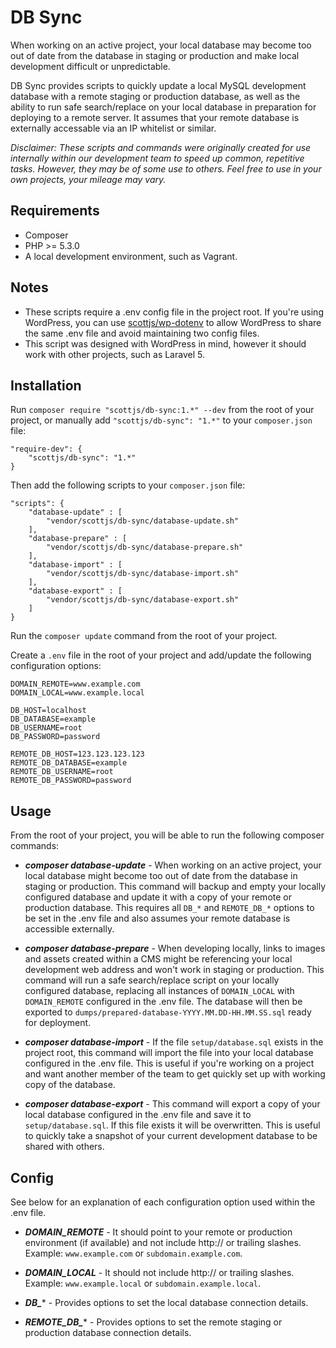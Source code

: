 # DB Sync

When working on an active project, your local database may become too out of date from the database in staging or production and make local development difficult or unpredictable.

DB Sync provides scripts to quickly update a local MySQL development database with a remote staging or production database, as well as the ability to run safe search/replace on your local database in preparation for deploying to a remote server. It assumes that your remote database is externally accessable via an IP whitelist or similar.

*Disclaimer: These scripts and commands were originally created for use internally within our development team to speed up common, repetitive tasks. However, they may be of some use to others. Feel free to use in your own projects, your mileage may vary.*

## Requirements

* Composer
* PHP >= 5.3.0
* A local development environment, such as Vagrant.

## Notes

* These scripts require a .env config file in the project root. If you're using WordPress, you can use [scottjs/wp-dotenv](https://github.com/scottjs/wp-dotenv) to allow WordPress to share the same .env file and avoid maintaining two config files.
* This script was designed with WordPress in mind, however it should work with other projects, such as Laravel 5.

## Installation

Run `composer require "scottjs/db-sync:1.*" --dev` from the root of your project, or manually add `"scottjs/db-sync": "1.*"` to your `composer.json` file:

```
"require-dev": {
	"scottjs/db-sync": "1.*"
}
```

Then add the following scripts to your `composer.json` file:

```
"scripts": {
	"database-update" : [
		"vendor/scottjs/db-sync/database-update.sh"
	],
	"database-prepare" : [
		"vendor/scottjs/db-sync/database-prepare.sh"
	],
	"database-import" : [
		"vendor/scottjs/db-sync/database-import.sh"
	],
	"database-export" : [
		"vendor/scottjs/db-sync/database-export.sh"
	]
}
```

Run the `composer update` command from the root of your project. 

Create a `.env` file in the root of your project and add/update the following configuration options:

```
DOMAIN_REMOTE=www.example.com
DOMAIN_LOCAL=www.example.local

DB_HOST=localhost
DB_DATABASE=example
DB_USERNAME=root
DB_PASSWORD=password

REMOTE_DB_HOST=123.123.123.123
REMOTE_DB_DATABASE=example
REMOTE_DB_USERNAME=root
REMOTE_DB_PASSWORD=password
```

## Usage

From the root of your project, you will be able to run the following composer commands:

* ***composer database-update*** - When working on an active project, your local database might become too out of date from the database in staging or production. This command will backup and empty your locally configured database and update it with a copy of your remote or production database. This requires all `DB_*` and `REMOTE_DB_*` options to be set in the .env file and also assumes your remote database is accessible externally.

* ***composer database-prepare*** - When developing locally, links to images and assets created within a CMS might be referencing your local development web address and won't work in staging or production. This command will run a safe search/replace script on your locally configured database, replacing all instances of `DOMAIN_LOCAL` with `DOMAIN_REMOTE` configured in the .env file. The database will then be exported to `dumps/prepared-database-YYYY.MM.DD-HH.MM.SS.sql` ready for deployment.

* ***composer database-import*** - If the file `setup/database.sql` exists in the project root, this command will import the file into your local database configured in the .env file. This is useful if you're working on a project and want another member of the team to get quickly set up with working copy of the database. 

* ***composer database-export*** - This command will export a copy of your local database configured in the .env file and save it to `setup/database.sql`. If this file exists it will be overwritten. This is useful to quickly take a snapshot of your current development database to be shared with others.

## Config

See below for an explanation of each configuration option used within the .env file.

* ***DOMAIN_REMOTE*** - It should point to your remote or production environment (if available) and not include http:// or trailing slashes. Example: `www.example.com` or `subdomain.example.com`.

* ***DOMAIN_LOCAL*** - It should not include http:// or trailing slashes. Example: `www.example.local` or `subdomain.example.local`.

* ***DB_**** - Provides options to set the local database connection details.

* ***REMOTE\_DB_**** - Provides options to set the remote staging or production database connection details.
